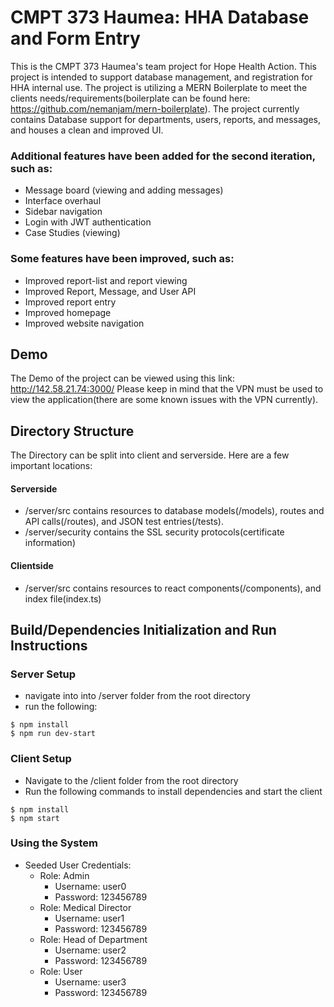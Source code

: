 # CMPT 373 Haumea: HHA Database and Form Entry

This is the CMPT 373 Haumea's team project for Hope Health Action. This project is intended to support database management, and registration for HHA internal use. The project is utilizing a MERN Boilerplate to meet the clients needs/requirements(boilerplate can be found here: https://github.com/nemanjam/mern-boilerplate). The project currently contains Database support for departments, users, reports, and messages, and houses a clean and improved UI. 

### Additional features have been added for the second iteration, such as:
- Message board (viewing and adding messages)
- Interface overhaul
- Sidebar navigation
- Login with JWT authentication
- Case Studies (viewing)

### Some features have been improved, such as:
- Improved report-list and report viewing
- Improved Report, Message, and User API
- Improved report entry
- Improved homepage
- Improved website navigation


## Demo

The Demo of the project can be viewed using this link: http://142.58.21.74:3000/
Please keep in mind that the VPN must be used to view the application(there are some known issues with the VPN currently).

## Directory Structure

The Directory can be split into client and serverside. Here are a few important locations:
#### Serverside
- /server/src contains resources to database models(/models), routes and API calls(/routes), and JSON test entries(/tests). 
- /server/security contains the SSL security protocols(certificate information)
#### Clientside
- /server/src contains resources to react components(/components), and index file(index.ts)

## Build/Dependencies Initialization and Run Instructions

### Server Setup
- navigate into into /server folder from the root directory
- run the following:
```
$ npm install
$ npm run dev-start
```

### Client Setup
- Navigate to the /client folder from the root directory
- Run the following commands to install dependencies and start the client
```
$ npm install
$ npm start
```

### Using the System
- Seeded User Credentials:
    - Role: Admin
        - Username: user0
        - Password: 123456789
    - Role: Medical Director
        - Username: user1
        - Password: 123456789
    - Role: Head of Department
        - Username: user2
        - Password: 123456789
    - Role: User
        - Username: user3
        - Password: 123456789
